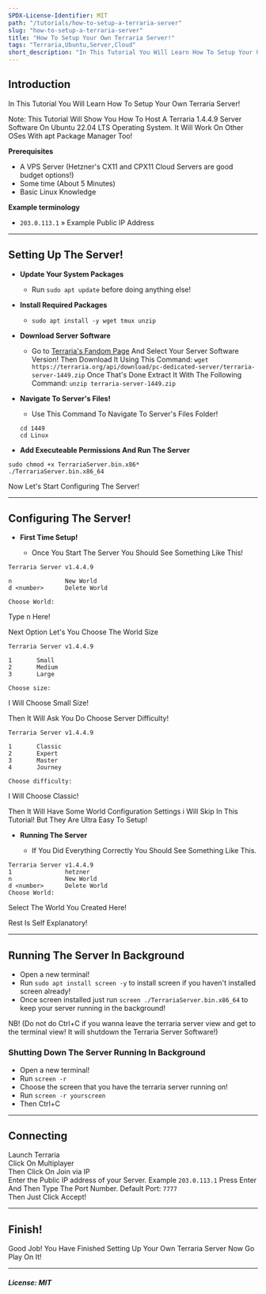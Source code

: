 ```yaml
---
SPDX-License-Identifier: MIT
path: "/tutorials/how-to-setup-a-terraria-server"
slug: "how-to-setup-a-terraria-server"
title: "How To Setup Your Own Terraria Server!"
tags: "Terraria,Ubuntu,Server,Cloud"
short_description: "In This Tutorial You Will Learn How To Setup Your Own Terraria Server!"
---
```


## Introduction

In This Tutorial You Will Learn How To Setup Your Own Terraria Server!

Note: This Tutorial Will Show You How To Host A Terraria 1.4.4.9 Server Software On Ubuntu 22.04 LTS Operating System. It Will Work On Other OSes With apt Package Manager Too!

**Prerequisites**

* A VPS Server (Hetzner's CX11 and CPX11 Cloud Servers are good budget options!)
* Some time (About 5 Minutes)
* Basic Linux Knowledge

**Example terminology**

* `203.0.113.1` » Example Public IP Address 
   
----------------------------------

## Setting Up The Server!
 
* **Update Your System Packages**
  
  * Run  ```sudo apt update``` before doing anything else!
* **Install Required Packages**
  
  * ```sudo apt install -y wget tmux unzip```
  
 * **Download Server Software**
   * Go to [Terraria's Fandom Page](https://terraria.fandom.com/wiki/Server#Downloads) And Select Your Server Software Version! Then Download It Using This Command: ```wget https://terraria.org/api/download/pc-dedicated-server/terraria-server-1449.zip```
   Once That's Done Extract It With The Following Command: ```unzip terraria-server-1449.zip```
   
* **Navigate To Server's Files!**
  * Use This Command To Navigate To Server's Files Folder!
  ```.
  cd 1449
  cd Linux
  ```
 * **Add Executeable Permissions And Run The Server** 
```.
sudo chmod +x TerrariaServer.bin.x86*
./TerrariaServer.bin.x86_64
```
Now Let's Start Configuring The Server!

----------------------------------

## Configuring The Server!

* **First Time Setup!**
  
  * Once You Start The Server You Should See Something Like This!
```.
Terraria Server v1.4.4.9

n               New World
d <number>      Delete World

Choose World:
```

Type n Here!

Next Option Let's You Choose The World Size

```.
Terraria Server v1.4.4.9

1       Small
2       Medium
3       Large

Choose size:
```

I Will Choose Small Size!

Then It Will Ask You Do Choose Server Difficulty!

```.
Terraria Server v1.4.4.9

1       Classic
2       Expert
3       Master
4       Journey

Choose difficulty:
```

I Will Choose Classic! 

Then It Will Have Some World Configuration Settings i Will Skip In This Tutorial! But They Are Ultra Easy To Setup!

* **Running The Server**
  
  * If You Did Everything Correctly You Should See Something Like This.
```.
Terraria Server v1.4.4.9
1               hetzner
n               New World
d <number>      Delete World
Choose World:
```

Select The World You Created Here!

Rest Is Self Explanatory!

----------------------------------
## Running The Server In Background

* Open a new terminal!
* Run `sudo apt install screen -y` to install screen if you haven't installed screen already!
* Once screen installed just run `screen ./TerrariaServer.bin.x86_64` to keep your server running in the background!

NB! (Do not do Ctrl+C if you wanna leave the terraria server view and get to the terminal view! It will shutdown the Terraria Server Software!)

### Shutting Down The Server Running In Background

* Open a new terminal!
* Run `screen -r`
* Choose the screen that you have the terraria server running on!
* Run `screen -r yourscreen`
* Then Ctrl+C

----------------------------------

## Connecting

Launch Terraria <br>
Click On Multiplayer <br>
Then Click On Join via IP <br>
Enter the Public IP address of your Server. Example `203.0.113.1` Press Enter <br>
And Then Type The Port Number. Default Port: `7777` <br>
Then Just Click Accept!

----------------------------------

## Finish!

Good Job! You Have Finished Setting Up Your Own Terraria Server Now Go Play On It!

----------------------------------

##### License: MIT

<!--

Contributor's Certificate of Origin

By making a contribution to this project, I certify that:

(a) The contribution was created in whole or in part by me and I have
    the right to submit it under the license indicated in the file; or

(b) The contribution is based upon previous work that, to the best of my
    knowledge, is covered under an appropriate license and I have the
    right under that license to submit that work with modifications,
    whether created in whole or in part by me, under the same license
    (unless I am permitted to submit under a different license), as
    indicated in the file; or

(c) The contribution was provided directly to me by some other person
    who certified (a), (b) or (c) and I have not modified it.

(d) I understand and agree that this project and the contribution are
    public and that a record of the contribution (including all personal
    information I submit with it, including my sign-off) is maintained
    indefinitely and may be redistributed consistent with this project
    or the license(s) involved.

Signed-off-by: Ken realkentech@gmail.com

-->
